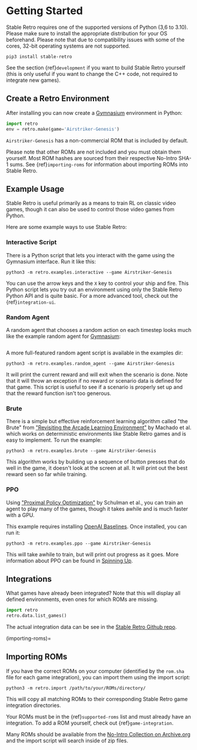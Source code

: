 # Getting Started

Stable Retro requires one of the supported versions of Python (3,6 to 3.10). Please make sure to install the appropriate distribution for your OS beforehand. Please note that due to compatibility issues with some of the cores, 32-bit operating systems are not supported.

```shell
pip3 install stable-retro
```

See the section {ref}`development` if you want to build Stable Retro yourself (this is only useful if you want to change the C++ code, not required to integrate new games).

## Create a Retro Environment

After installing you can now create a [Gymnasium](https://gymnasium.farama.org/) environment in Python:

```python
import retro
env = retro.make(game='Airstriker-Genesis')
```

`Airstriker-Genesis` has a non-commercial ROM that is included by default.

Please note that other ROMs are not included and you must obtain them yourself.  Most ROM hashes are sourced from their respective No-Intro SHA-1 sums.  See {ref}`importing-roms` for information about importing ROMs into Stable Retro.

## Example Usage

Stable Retro is useful primarily as a means to train RL on classic video games, though it can also be used to control those video games from Python.

Here are some example ways to use Stable Retro:

### Interactive Script

There is a Python script that lets you interact with the game using the Gymnasium interface.  Run it like this:

```shell
python3 -m retro.examples.interactive --game Airstriker-Genesis
```

You can use the arrow keys and the `X` key to control your ship and fire.  This Python script lets you try out an environment using only the Stable Retro Python API and is quite basic.  For a more advanced tool, check out the {ref}`integration-ui`.

### Random Agent

A random agent that chooses a random action on each timestep looks much like the example random agent for [Gymnasium](https://gymnasium.farama.org/):

```{literalinclude} ../retro/examples/trivial_random_agent.py
```

A more full-featured random agent script is available in the examples dir:

```shell
python3 -m retro.examples.random_agent --game Airstriker-Genesis
```

It will print the current reward and will exit when the scenario is done. Note that it will throw an exception if no reward or scenario data is defined for that game. This script is useful to see if a scenario is properly set up and that the reward function isn't too generous.

### Brute

There is a simple but effective reinforcement learning algorithm called "the Brute" from ["Revisiting the Arcade Learning Environment"](https://arxiv.org/abs/1709.06009)  by Machado et al. which works on deterministic environments like Stable Retro games and is easy to implement.  To run the example:

```shell
python3 -m retro.examples.brute --game Airstriker-Genesis
```

This algorithm works by building up a sequence of button presses that do well in the game, it doesn't look at the screen at all.  It will print out the best reward seen so far while training.

### PPO

Using ["Proximal Policy Optimization"](https://arxiv.org/abs/1707.06347) by Schulman et al., you can train an agent to play many of the games, though it takes awhile and is much faster with a GPU.

This example requires installing [OpenAI Baselines](https://github.com/openai/baselines).  Once installed, you can run it:

```shell
python3 -m retro.examples.ppo --game Airstriker-Genesis
```

This will take awhile to train, but will print out progress as it goes.  More information about PPO can be found in [Spinning Up](https://spinningup.openai.com/en/latest/algorithms/ppo.html).

## Integrations

What games have already been integrated?  Note that this will display all defined environments, even ones for which ROMs are missing.

```python
import retro
retro.data.list_games()
```

The actual integration data can be see in the [Stable Retro Github repo](https://github.com/farama-foundation/stable-retro/tree/master/retro/data/stable).

(importing-roms)=

## Importing ROMs

If you have the correct ROMs on your computer (identified by the `rom.sha` file for each game integration), you can import them using the import script:

```shell
python3 -m retro.import /path/to/your/ROMs/directory/
```

This will copy all matching ROMs to their corresponding Stable Retro game integration directories.

Your ROMs must be in the {ref}`supported-roms` list and must already have an integration.  To add a ROM yourself, check out {ref}`game-integration`.

Many ROMs should be available from the [No-Intro Collection on Archive.org](https://archive.org/details/No-Intro-Collection_2016-01-03_Fixed) and the import script will search inside of zip files.
